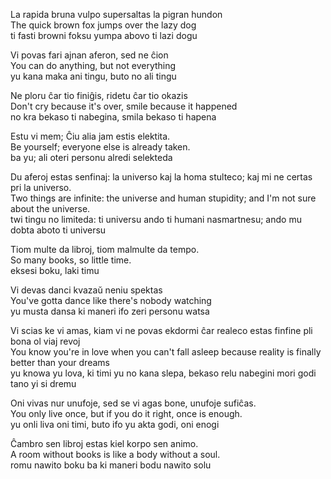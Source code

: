 La rapida bruna vulpo supersaltas la pigran hundon  
The quick brown fox jumps over the lazy dog  
ti fasti browni foksu yumpa abovo ti lazi dogu  
  
Vi povas fari ajnan aferon, sed ne ĉion  
You can do anything, but not everything  
yu kana maka ani tingu, buto no ali tingu  
  
Ne ploru ĉar tio finiĝis, ridetu ĉar tio okazis  
Don't cry because it's over, smile because it happened  
no kra bekaso ti nabegina, smila bekaso ti hapena  
  
Estu vi mem; Ĉiu alia jam estis elektita.  
Be yourself; everyone else is already taken.  
ba yu; ali oteri personu alredi selekteda  
  
Du aferoj estas senfinaj: la universo kaj la homa stulteco; kaj mi ne certas pri la universo.  
Two things are infinite: the universe and human stupidity; and I'm not sure about the universe.   
twi tingu no limiteda: ti universu ando ti humani nasmartnesu; ando mu dobta aboto ti universu  
  
Tiom multe da libroj, tiom malmulte da tempo.  
So many books, so little time.  
eksesi boku, laki timu  
  
Vi devas danci kvazaŭ neniu spektas  
You've gotta dance like there's nobody watching  
yu musta dansa ki maneri ifo zeri personu watsa  
  
Vi scias ke vi amas, kiam vi ne povas ekdormi ĉar realeco estas finfine pli bona ol viaj revoj  
You know you're in love when you can't fall asleep because reality is finally better than your dreams  
yu knowa yu lova, ki timi yu no kana slepa, bekaso relu nabegini mori godi tano yi si dremu  
  
Oni vivas nur unufoje, sed se vi agas bone, unufoje sufiĉas.  
You only live once, but if you do it right, once is enough.  
yu onli liva oni timi, buto ifo yu akta godi, oni enogi  
  
Ĉambro sen libroj estas kiel korpo sen animo.  
A room without books is like a body without a soul.  
romu nawito boku ba ki maneri bodu nawito solu  
  